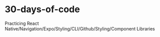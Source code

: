 # 30-days-of-code
Practicing React Native/Navigation/Expo/Styling/CLI/Github/Styling/Component Libraries
